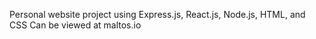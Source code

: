 Personal website project using Express.js, React.js, Node.js, HTML, and CSS
Can be viewed at maltos.io
